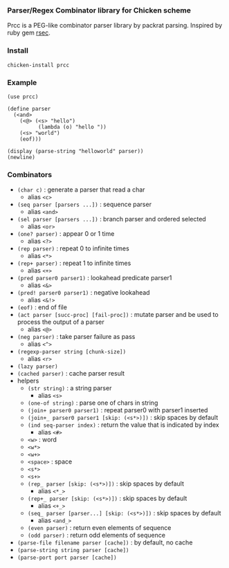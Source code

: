 ### Parser/Regex Combinator library for Chicken scheme

Prcc is a PEG-like combinator parser library by packrat parsing.
Inspired by ruby gem [rsec](https://github.com/luikore/rsec).

### Install

	chicken-install prcc

### Example

	(use prcc)

	(define parser
	  (<and>
	    (<@> (<s> "hello")
              (lambda (o) "hello "))
	    (<s> "world")
	    (eof)))

	(display (parse-string "helloworld" parser))
	(newline)

### Combinators

* `(char c)` : generate a parser that read a char
  * alias `<c>`
* `(seq parser [parsers ...])` : sequence parser
  * alias `<and>`
* `(sel parser [parsers ...])` : branch parser and ordered selected
  * alias `<or>`
* `(one? parser)` : appear 0 or 1 time
  * alias `<?>`
* `(rep parser)` : repeat 0 to infinite times
  * alias `<*>`
* `(rep+ parser)` : repeat 1 to infinite times
  * alias `<+>`
* `(pred parser0 parser1)` : lookahead predicate parser1
  * alias `<&>`
* `(pred! parser0 parser1)` : negative lookahead
  * alias `<&!>`
* `(eof)` : end of file
* `(act parser [succ-proc] [fail-proc])` : mutate parser and be used to process the output of a parser
  * alias `<@>`
* `(neg parser)` : take parser failure as pass
  * alias `<^>`
* `(regexp-parser string [chunk-size])`
  * alias `<r>`
* `(lazy parser)`
* `(cached parser)` : cache parser result
* helpers
  * `(str string)` : a string parser
      * alias `<s>`
  * `(one-of string)` : parse one of chars in string
  * `(join+ parser0 parser1)` : repeat parser0 with parser1 inserted
  * `(join+_ parser0 parser1 [skip: (<s*>)])` : skip spaces by default
  * `(ind seq-parser index)` : return the value that is indicated by index
      * alias `<#>`
  * `<w>` : word
  * `<w*>`
  * `<w+>`
  * `<space>` : space
  * `<s*>`
  * `<s+>`
  * `(rep_ parser [skip: (<s*>)])` : skip spaces by default
     * alias `<*_>`
  * `(rep+_ parser [skip: (<s*>)])` : skip spaces by default
     * alias `<+_>`
  * `(seq_ parser [parser...] [skip: (<s*>)])` : skip spaces by default
     * alias `<and_>`
  * `(even parser)` : return even elements of sequence
  * `(odd parser)` : return odd elements of sequence
* `(parse-file filename parser [cache])` : by default, no cache
* `(parse-string string parser [cache])`
* `(parse-port port parser [cache])`

